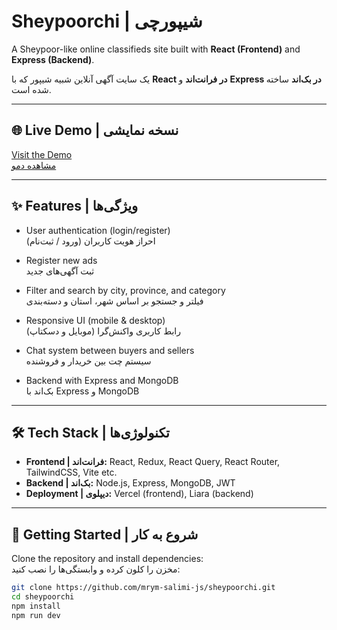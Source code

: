 # Sheypoorchi | شیپورچی

A Sheypoor-like online classifieds site built with **React (Frontend)** and **Express (Backend)**.  

یک سایت آگهی آنلاین شبیه شیپور که با **React در فرانت‌اند** و **Express در بک‌اند** ساخته شده است.

---

## 🌐 Live Demo | نسخه نمایشی
[Visit the Demo](https://sheypoorchi.vercel.app)  
[مشاهده دمو](https://sheypoorchi.vercel.app)

---

## ✨ Features | ویژگی‌ها

- User authentication (login/register)  
  احراز هویت کاربران (ورود / ثبت‌نام)

- Register new ads  
  ثبت آگهی‌های جدید

- Filter and search by city, province, and category  
  فیلتر و جستجو بر اساس شهر، استان و دسته‌بندی

- Responsive UI (mobile & desktop)  
  رابط کاربری واکنش‌گرا (موبایل و دسکتاپ)

- Chat system between buyers and sellers  
  سیستم چت بین خریدار و فروشنده

- Backend with Express and MongoDB  
  بک‌اند با Express و MongoDB

---

## 🛠 Tech Stack | تکنولوژی‌ها

- **Frontend | فرانت‌اند:** React, Redux, React Query, React Router, TailwindCSS, Vite etc.
- **Backend | بک‌اند:** Node.js, Express, MongoDB, JWT  
- **Deployment | دیپلوی:** Vercel (frontend), Liara (backend)  

---

## 🚀 Getting Started | شروع به کار

Clone the repository and install dependencies:  
مخزن را کلون کرده و وابستگی‌ها را نصب کنید:

```bash
git clone https://github.com/mrym-salimi-js/sheypoorchi.git
cd sheypoorchi
npm install
npm run dev

